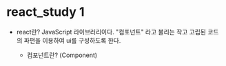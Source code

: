 # react_study 1

- react란?
  JavaScript 라이브러리이다.
  "컴포넌트" 라고 불리는 작고 고립된 코드의 파편을 이용하여 ui를 구성하도록 한다.

  - 컴포넌트란? (Component)
      
